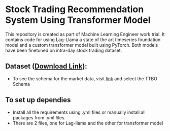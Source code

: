 # Stock Trading Recommendation System Using Transformer Model

This repository is created as part of Machine Learning Engineer work trial. It contains code for using Lag-Llama a state of the art timeseries foundation model and a custom transformer model built using PyTorch. Both models have been finetuned on intra-day stock trading dataset.

## Dataset ([Download Link](https://drive.google.com/file/d/1e-r9DVETTP7hqg9qNzxaZ_asFcup0FaK/view?usp=sharing)):
-	To see the schema for the market data, visit [link](https://databento.com/datasets/XNAS.ITCH) and select the TTBO Schema

## To set up dependies
- Install all the requirements using .yml files or manually install all packages from .yml files.
- There are 2 files, one for Lag-llama and the other for transformer model






